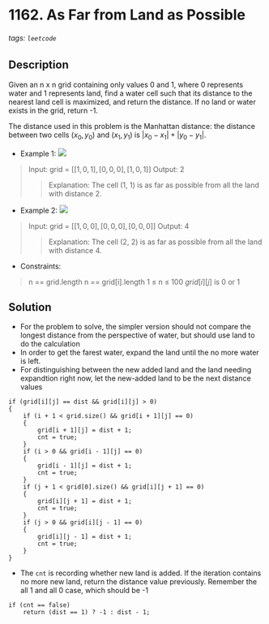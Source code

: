 # 1162. As Far from Land as Possible
###### tags: `leetcode`
## Description
Given an n x n grid containing only values 0 and 1, where 0 represents water and 1 represents land, find a water cell such that its distance to the nearest land cell is maximized, and return the distance. If no land or water exists in the grid, return -1.

The distance used in this problem is the Manhattan distance: the distance between two cells $(x_0, y_0)$ and $(x_1, y_1)$ is $|x_0 - x_1| + |y_0 - y_1|$.

- Example 1:
![](https://i.imgur.com/TYzauTR.png)

>Input: grid = $[[1,0,1],[0,0,0],[1,0,1]]$
Output: 2
>>Explanation: The cell (1, 1) is as far as possible from all the land with distance 2.

- Example 2:
![](https://i.imgur.com/m1U98XU.png)

>Input: grid = $[[1,0,0],[0,0,0],[0,0,0]]$
Output: 4
>>Explanation: The cell (2, 2) is as far as possible from all the land with distance 4.

- Constraints:

>n == grid.length
n == grid[i].length
1 $\leq$ n $\leq$ 100
$grid[i][j]$ is 0 or 1

## Solution
- For the problem to solve, the simpler version should not compare the longest distance from the perspective of water, but should use land to do the calculation
- In order to get the farest water, expand the land until the no more water is left.
- For distinguishing between the new added land and the land needing expandtion right now, let the new-added land to be the next distance values
```cpp=
if (grid[i][j] == dist && grid[i][j] > 0)
{
    if (i + 1 < grid.size() && grid[i + 1][j] == 0)
    {
        grid[i + 1][j] = dist + 1;
        cnt = true;
    }
    if (i > 0 && grid[i - 1][j] == 0)
    {
        grid[i - 1][j] = dist + 1;
        cnt = true;
    }
    if (j + 1 < grid[0].size() && grid[i][j + 1] == 0)
    {
        grid[i][j + 1] = dist + 1;
        cnt = true;
    }
    if (j > 0 && grid[i][j - 1] == 0)
    {
        grid[i][j - 1] = dist + 1;
        cnt = true;
    }
}
```
- The `cnt` is recording whether new land is added. If the iteration contains no more new land, return the distance value previously. Remember the all 1 and all 0 case, which should be -1
```cpp=
if (cnt == false)
    return (dist == 1) ? -1 : dist - 1;
```
